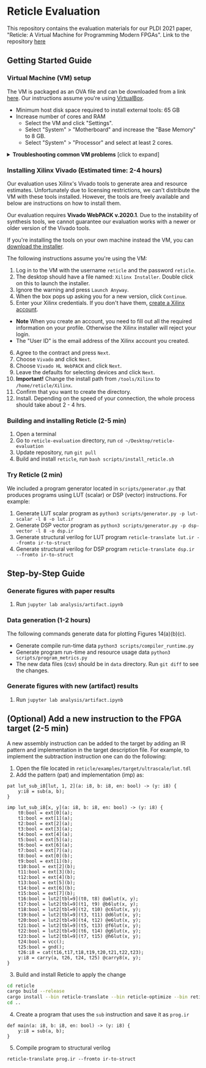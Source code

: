 # Reticle Evaluation

This repository contains the evaluation materials for our PLDI 2021 paper, "Reticle: A Virtual Machine for Programming Modern FPGAs". Link to the repository [here](https://github.com/vegaluisjose/reticle-evaluation)

## Getting Started Guide

### Virtual Machine (VM) setup

The VM is packaged as an OVA file and can be downloaded from a link [here](https://drive.google.com/file/d/1YcpfbMFsuyrwOxiVnV4bZUUdTG8o74XW/view?usp=sharing).
Our instructions assume you're using [VirtualBox](https://www.virtualbox.org).

- Minimum host disk space required to install external tools: 65 GB
- Increase number of cores and RAM
  - Select the VM and click "Settings".
  - Select "System" > "Motherboard" and increase the "Base Memory" to 8 GB.
  - Select "System" > "Processor" and select at least 2 cores.

<details>
<summary><b>Troubleshooting common VM problems</b> [click to expand]</summary>

 - **Running out of disk space while installing Vivado tools**. The Vivado installer will sometimes
 crash or not start if there is not enough disk space. The Virtual Machine is configured to use
 a dynamically sized disk, so to solve this problem, simply clear space on the host machine. You need about 65 gbs of free space.
 - **Running out of memory**. Vivado uses fair amount of memory. If there
 is not enough memory available to the VM, they will crash and data won't be generated. If something fails you can do one of:
   - Increase the RAM and rerun the script that had a failure.
   - Ignore the failure, the figure generation scripts are made to be resilient to this kind of data failure.
 - **Kernel driver not installed (rc=-1908)**. Proper virtualbox permissions have to be setup for OSx, read more [here](https://www.howtogeek.com/658047/how-to-fix-virtualboxs-“kernel-driver-not-installed-rc-1908-error/)
</details>

### Installing Xilinx Vivado (Estimated time: 2-4 hours)
Our evaluation uses Xilinx's Vivado tools to generate
area and resource estimates.
Unfortunately due to licensing restrictions, we can't distribute the VM with
these tools installed. However, the tools are freely available and below are
instructions on how to install them.

Our evaluation requires **Vivado WebPACK v.2020.1**.
Due to the instability of synthesis tools, we cannot guarantee our
evaluation works with a newer or older version of the Vivado tools.

If you're installing the tools on your own machine instead the VM, you can
[download the installer](https://www.xilinx.com/member/forms/download/xef.html?filename=Xilinx_Unified_2020.1_0602_1208_Lin64.bin).


The following instructions assume you're using the VM:

1. Log in to the VM with the username `reticle` and the password `reticle`.
2. The desktop should have a file named: `Xilinx Installer`. Double click on this to launch the installer.
3. Ignore the warning and press `Launch Anyway`.
4. When the box pops up asking you for a new version, click `Continue`.
5. Enter your Xilinx credentials. If you don't have them, [create a Xilinx account](https://login.xilinx.com/login/login.htm).
  - **Note** When you create an account, you need to fill out all the required information on your profile.
  Otherwise the Xilinx installer will reject your login.
  - The "User ID" is the email address of the Xilinx account you created.
6. Agree to the contract and press `Next`.
7. Choose `Vivado` and click `Next`.
8. Choose `Vivado HL WebPACK` and click `Next`.
9. Leave the defaults for selecting devices and click `Next`.
10. **Important!** Change the install path from `/tools/Xilinx` to `/home/reticle/Xilinx`.
11. Confirm that you want to create the directory.
12. Install.  Depending on the speed of your connection, the whole process
    should take about 2 - 4 hrs.
    
### Building and installing Reticle (2-5 min)

1. Open a terminal
2. Go to `reticle-evaluation` directory, run `cd ~/Desktop/reticle-evaluation`
3. Update repository, run `git pull`
4. Build and install `reticle`, run `bash scripts/install_reticle.sh`

### Try Reticle (2 min)

We included a program generator located in `scripts/generator.py` that produces programs using LUT (scalar) or DSP (vector) instructions. For example:

1. Generate LUT scalar program as `python3 scripts/generator.py -p lut-scalar -l 8 -o lut.ir`
2. Generate DSP vector program as `python3 scripts/generator.py -p dsp-vector -l 8 -o dsp.ir`
3. Generate structural verilog for LUT program `reticle-translate lut.ir --fromto ir-to-struct`
4. Generate structural verilog for DSP program `reticle-translate dsp.ir --fromto ir-to-struct`

## Step-by-Step Guide

### Generate figures with paper results

1. Run `jupyter lab analysis/artifact.ipynb`

### Data generation (1-2 hours)

The following commands generate data for plotting Figures 14(a)(b)(c).

* Generate compile run-time data `python3 scripts/compiler_runtime.py`
* Generate program run-time and resource usage data `python3 scripts/program_metrics.py`
* The new data files (csv) should be in `data` directory. Run `git diff` to see the changes.

### Generate figures with new (artifact) results

1. Run `jupyter lab analysis/artifact.ipynb`

## (Optional) Add a new instruction to the FPGA target (2-5 min)

A new assembly instruction can be added to the target by adding an IR pattern and implementation in the target description file. For example, to implement the subtraction instruction one can do the following:

1. Open the file located in `reticle/examples/target/ultrascale/lut.tdl`
2. Add the pattern (pat) and implementation (imp) as:

```
pat lut_sub_i8[lut, 1, 2](a: i8, b: i8, en: bool) -> (y: i8) {
    y:i8 = sub(a, b);
}

imp lut_sub_i8[x, y](a: i8, b: i8, en: bool) -> (y: i8) {
    t0:bool = ext[0](a);
    t1:bool = ext[1](a);
    t2:bool = ext[2](a);
    t3:bool = ext[3](a);
    t4:bool = ext[4](a);
    t5:bool = ext[5](a);
    t6:bool = ext[6](a);
    t7:bool = ext[7](a);
    t8:bool = ext[0](b);
    t9:bool = ext[1](b);
    t10:bool = ext[2](b);
    t11:bool = ext[3](b);
    t12:bool = ext[4](b);
    t13:bool = ext[5](b);
    t14:bool = ext[6](b);
    t15:bool = ext[7](b);
    t16:bool = lut2[tbl=9](t0, t8) @a6lut(x, y);
    t17:bool = lut2[tbl=9](t1, t9) @b6lut(x, y);
    t18:bool = lut2[tbl=9](t2, t10) @c6lut(x, y);
    t19:bool = lut2[tbl=9](t3, t11) @d6lut(x, y);
    t20:bool = lut2[tbl=9](t4, t12) @e6lut(x, y);
    t21:bool = lut2[tbl=9](t5, t13) @f6lut(x, y);
    t22:bool = lut2[tbl=9](t6, t14) @g6lut(x, y);
    t23:bool = lut2[tbl=9](t7, t15) @h6lut(x, y);
    t24:bool = vcc();
    t25:bool = gnd();
    t26:i8 = cat(t16,t17,t18,t19,t20,t21,t22,t23);
    y:i8 = carry(a, t26, t24, t25) @carry8(x, y);
}
```
3. Build and install Reticle to apply the change

```bash
cd reticle
cargo build --release
cargo install --bin reticle-translate --bin reticle-optimize --bin reticle-place --path .
cd ..
```

4. Create a program that uses the `sub` instruction and save it as `prog.ir`

```
def main(a: i8, b: i8, en: bool) -> (y: i8) {
    y:i8 = sub(a, b);
}
```

5. Compile program to structural verilog

```
reticle-translate prog.ir --fromto ir-to-struct
```
